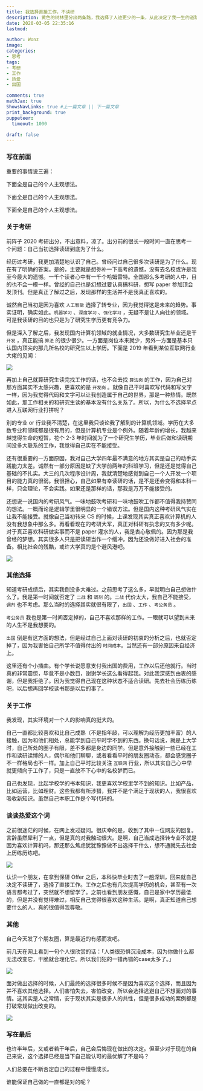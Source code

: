```yaml
---
title: 我选择直接工作，不读研
description: 黄色的树林里分出两条路，我选择了人迹更少的一条，从此决定了我一生的道路。——罗伯特.弗罗斯特《未选择的路》
date: 2020-03-05 22:35:16
lastmod:

author: Wonz
image: 
categories:
- 思考
tags:
- 考研
- 工作
- 热爱
- 出国

comments: true
mathJax: true
ShowsNavLinks: true #上一篇文章 || 下一篇文章
print_background: true
puppeteer:
  timeout: 1000

draft: false
---
```

### 写在前面

重要的事情说三遍：

下面全是自己的个人主观想法。

下面全是自己的个人主观想法。

下面全是自己的个人主观想法。

### 关于考研

前阵子 2020 考研出分，不出意料，凉了。出分前的很长一段时间一直在思考一个问题：自己当初选择读研到底为了什么。

经历过考研，我更加清楚地认识了自己。曾经问过自己很多次读研是为了什么。现在有了明确的答案。是的，主要就是想弥补一下高考的遗憾，没有去名校或许是我至今最大的遗憾。一千个读者心中有一千个哈姆雷特。全国那么多考研的人中，目的也不会一模一样。曾经的自己也是幻想过要认真搞科研，想写 paper 参加顶会发顶刊。但是真正了解过之后，发现那样的生活并不是我真正喜欢的。

诚然自己当初是因为喜欢 `人工智能` 选择了转专业，因为我觉得这是未来的趋势。事实证明，确实如此。`机器学习` 、`深度学习` 、`强化学习` ，无疑不是让人向往的领域。可是我读研的目的也只是为了研究生学历更有竞争力。

但是深入了解之后，我发现国内计算机领域的就业情况，大多数研究生毕业还是干 `开发` ，真正能搞 `算法` 的很少很少。一方面是岗位本来就少，另外一方面是基本只认国内顶尖的那几所名校的研究生以上学历。下面是 2019 年看到某位互联网行业大佬的见闻：

![](https://raw.githubusercontent.com/Wonz5130/My-Private-ImgHost/master/img/微信图片_20200305234250.jpg)

再加上自己就算研究生读完找工作的话，也不会去找 `算法岗` 的工作，因为自己对那方面其实不太感兴趣，更喜欢的是 `开发岗` 。就像自己平时喜欢写代码和写文字一样，因为我觉得代码和文字可以让我创造属于自己的世界，那是一种热情。既然如此，那工作相关的和研究生读的基本没有什么关系了。所以，为什么不选择早点进入互联网行业打拼呢？

别的专业 or 行业我不清楚，在这里我只谈论我了解到的计算机领域。学历在大多数专业和领域都是很有用的，但是计算机专业是个例外。随着年龄的增长，我越来越觉得生命的短暂，花个 2-3 年时间就为了一个研究生学历，毕业后做和读研期间没多大联系的工作，我觉得自己实在不能接受。

还有很重要的一方面原因，我对自己大学四年最不满意的地方其实是自己的动手实践能力太差。诚然有一部分原因是缺了大学前两年的科班学习，但是还是觉得自己基础的不扎实。大三的几次程序设计周，我就清楚地感觉到自己一个人开发一个项目的能力真的很弱。我很担心，自己如果有幸读研的话，是不是还会变得和本科一样，只会理论，不会实践。如果还是那样的话，那我是万万不能接受的。

还想说一说国内的考研风气。一味地鼓吹考研和一味地鼓吹工作都不值得我持赞同的想法。一概而论是逻辑学里很明显的一个错误方法。但是国内这种考研风气实在让我不能接受。就像自己当初转来 CS 的时候，上课发现其实真正喜欢计算机的人没有我想象中那么多。再看看现在的考研大军，真正对科研有执念的又有多少呢。对于真正喜欢科研做实事而不是 paper 灌水的人，我是衷心敬佩的。因为那是我曾经的梦想。其实很多人只是把读研当作一个缓冲，因为还没做好进入社会的准备。相比社会的残酷，或许大学真的是个避风港吧。

![](https://raw.githubusercontent.com/Wonz5130/My-Private-ImgHost/master/img/微信图片_20200305231650.jpg)

### 其他选择

知道考研成绩后，其实我倒没多大难过。之前思考了这么多，早就明白自己想做什么了。我是第一时间就否定了 `二战` 和 `调剂` 的。`二战` 代价太大，我自己不能接受，`调剂` 也不考虑。那么当时的选择其实就很有限了，`出国` 、`工作` 、`考公务员` 。

`考公务员` 我也是第一时间否定掉的，自己不喜欢那样的工作。一眼就可以望到未来的人生不是我想要的。

`出国` 倒是有这方面的想法，但是经过自己上面对读研的初衷的分析之后，也就否定掉了，因为我害怕自己所学不值得付出的 `时间成本`。当然还有一部分原因来自经济上。

这里还有个小插曲。有个学长说愿意支付我出国的费用，工作以后还他就行。当时真的非常震惊，毕竟不是小数目，谢谢学长这么看得起我。对此我深感到由衷的感谢，但是我拒绝了。因为我觉得自己现在这种状态不适合读研。先去社会历练历练吧，以后想再回学校读书那是以后的事了。

### 关于工作

我发现，其实环境对一个人的影响真的挺大的。

自己一直都比较喜欢和比自己成熟（不是指年龄，可以理解为经历更加丰富）的人接触，因为和他们相处，总能学到自己平时学不到的东西。换句话说，就是上大学时，自己所处的圈子有限，差不多都是身边的同学。但是意外接触到一些已经在工作和读研读博的人，偶尔和他们聊聊，或者看看平时的朋友圈动态，都会感觉圈子不一样格局也不一样。加上自己平时比较关注 `互联网` 行业，所以其实自己心中早就更倾向于工作了，只是一直放不下心中的名校梦而已。

自己也发现，比起学校学的书本知识，我更喜欢学校里学不到的知识。比如产品，比如运营，比如理财。这些我都有所涉猎，我并不是个满足于现状的人，我很喜欢吸收新知识。虽然自己本职工作是个写代码的。

### 谈谈热爱这个词

之前很迷茫的时候，在网上发过疑问。很庆幸的是，收到了其中一位网友的回复。言辞虽然犀利了一点，但是真的对我触动很大。是啊，自己当成选择转专业不就是因为喜欢计算机吗，那还那么焦虑犹犹豫豫做不出选择干什么，想不通就先去社会上历练历练吧。

![](https://raw.githubusercontent.com/Wonz5130/My-Private-ImgHost/master/img/微信图片_20200305231706.jpg)

认识一个朋友，在拿到保研 Offer 之后，本科快毕业时去了一趟深圳，回来就自己决定不读研了，选择了直接工作。工作之后也有几次提高学历的机会，甚至有一次语言都考过了，突然就不想留学了。之前也看到朋友感慨，自己是家中学历最低的，但是并没有觉得难过，相反自己觉得很喜欢这种生活。是啊，真正知道自己想要什么的人，真的很值得我尊敬。

### 其他

自己今天发了个朋友圈，算是最近的有感而发吧。

前几天在网上看到一句个人很欣赏的话：「人类很恐惧沉没成本，因为你做什么都无法改变它，干脆就合理化它。所以我们犯的一错再错的case太多了。」

![](https://raw.githubusercontent.com/Wonz5130/My-Private-ImgHost/master/img/微信图片_20200305231659.jpg)

面对做出选择的时候，人们最终的选择很多时候不是因为喜欢这个选择，而且因为并不喜欢其他选择。人们害怕失去，害怕改变，所以会选择逃避自己不想面对的事情。这其实是人之常情，安于现状其实是很多人的共性，但是很多成功的案例都是打破常规做出改变的。

![](https://raw.githubusercontent.com/Wonz5130/My-Private-ImgHost/master/img/微信图片_20200305231703.jpg)

### 写在最后

也许半年后，又或者若干年后，自己会后悔现在做出的决定。但至少对于现在的自己来说，这个选择已经是当下自己能认可的最优解了不是吗？

人们总要在不断否定自己的过程中慢慢成长。

谁能保证自己做的一直都是对的呢？
